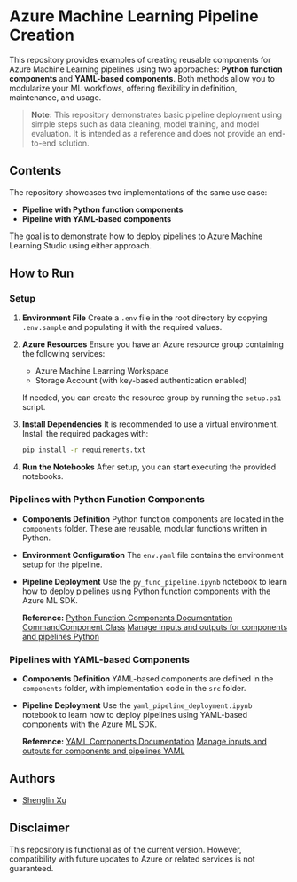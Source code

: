 # Azure Machine Learning Pipeline Creation

This repository provides examples of creating reusable components for Azure Machine Learning pipelines using two approaches: **Python function components** and **YAML-based components**. Both methods allow you to modularize your ML workflows, offering flexibility in definition, maintenance, and usage. 

> **Note:** This repository demonstrates basic pipeline deployment using simple steps such as data cleaning, model training, and model evaluation. It is intended as a reference and does not provide an end-to-end solution.

## Contents

The repository showcases two implementations of the same use case:

- **Pipeline with Python function components**
- **Pipeline with YAML-based components**

The goal is to demonstrate how to deploy pipelines to Azure Machine Learning Studio using either approach.


## How to Run

### Setup

1. **Environment File**
   Create a `.env` file in the root directory by copying `.env.sample` and populating it with the required values.

2. **Azure Resources**
   Ensure you have an Azure resource group containing the following services:

   - Azure Machine Learning Workspace
   - Storage Account (with key-based authentication enabled)

   If needed, you can create the resource group by running the `setup.ps1` script.

3. **Install Dependencies**
   It is recommended to use a virtual environment. Install the required packages with:

   ```bash
   pip install -r requirements.txt
   ```

4. **Run the Notebooks**
   After setup, you can start executing the provided notebooks.


### Pipelines with Python Function Components

- **Components Definition**
  Python function components are located in the `components` folder. These are reusable, modular functions written in Python.

- **Environment Configuration**
  The `env.yaml` file contains the environment setup for the pipeline.

- **Pipeline Deployment**
  Use the `py_func_pipeline.ipynb` notebook to learn how to deploy pipelines using Python function components with the Azure ML SDK.

  **Reference:**
  [Python Function Components Documentation](https://learn.microsoft.com/en-us/azure/machine-learning/how-to-create-component-pipeline-python?view=azureml-api-2)
  [CommandComponent Class](https://learn.microsoft.com/en-us/python/api/azure-ai-ml/azure.ai.ml.entities.commandcomponent?view=azure-python)
  [Manage inputs and outputs for components and pipelines Python](https://learn.microsoft.com/en-us/python/api/azure-ai-ml/azure.ai.ml.entities.commandcomponent?view=azure-python)



### Pipelines with YAML-based Components

- **Components Definition**
  YAML-based components are defined in the `components` folder, with implementation code in the `src` folder.

- **Pipeline Deployment**
  Use the `yaml_pipeline_deployment.ipynb` notebook to learn how to deploy pipelines using YAML-based components with the Azure ML SDK.

  **Reference:**
  [YAML Components Documentation](https://learn.microsoft.com/en-us/azure/machine-learning/how-to-create-component-pipelines-cli?view=azureml-api-2)
  [Manage inputs and outputs for components and pipelines YAML](https://learn.microsoft.com/en-us/azure/machine-learning/how-to-manage-inputs-outputs-pipeline?view=azureml-api-2&tabs=cli)



## Authors

- [Shenglin Xu](shenglinxu@microsoft.com)


## Disclaimer

This repository is functional as of the current version. However, compatibility with future updates to Azure or related services is not guaranteed.
